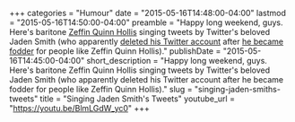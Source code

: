 +++
categories = "Humour"
date = "2015-05-16T14:48:00-04:00"
lastmod = "2015-05-16T14:50:00-04:00"
preamble = "Happy long weekend, guys. Here's baritone [Zeffin Quinn Hollis](http://www.zeffin.com/#!opera/c1w4l) singing tweets by Twitter's beloved Jaden Smith (who apparently [deleted his Twitter account](https://twitter.com/officialjaden) after [he became fodder](http://ca.complex.com/pop-culture/2013/11/jaden-smith-dumbest-tweets/6) for people like Zeffin Quinn Hollis)."
publishDate = "2015-05-16T14:45:00-04:00"
short_description = "Happy long weekend, guys. Here&#039;s baritone Zeffin Quinn Hollis singing tweets by Twitter&#039;s beloved Jaden Smith (who apparently deleted his Twitter account after he became fodder for people like Zeffin Quinn Hollis)."
slug = "singing-jaden-smiths-tweets"
title = "Singing Jaden Smith&#039;s Tweets"
youtube_url = "https://youtu.be/BlmLGdW_yc0"
+++


